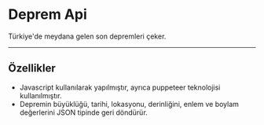 # Deprem Api

Türkiye'de meydana gelen son depremleri çeker.

***

## Özellikler

- Javascript kullanılarak yapılmıştır, ayrıca puppeteer teknolojisi kullanılmıştır.
- Depremin büyüklüğü, tarihi, lokasyonu, derinliğini, enlem ve boylam değerlerini JSON tipinde geri döndürür.


